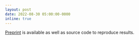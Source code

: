 ```yaml
---
layout: post
date: 2022-08-30 05:00:00-0000
inline: true
---
```


<a href="https://arxiv.org/abs/2207.11709">Preprint</a> is available as well as source code to reproduce results.
